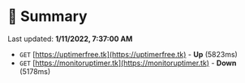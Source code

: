 # 📖 Summary
Last updated: **1/11/2022, 7:37:00 AM**

- `GET` [https://uptimerfree.tk](https://uptimerfree.tk) - **Up** (5823ms)
- `GET` [https://monitoruptimer.tk](https://monitoruptimer.tk) - **Down** (5178ms)
